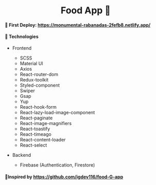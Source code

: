 <h1 align='center'>Food App 🍕</h1>

#### **🍺 First Deploy:** https://monumental-rabanadas-2fefb8.netlify.app/

#### **🍩 Technologies**

- Frontend

  - SCSS
  - Material UI
  - Axios
  - React-router-dom
  - Redux-toolkit
  - Styled-component
  - Swiper
  - Gsap
  - Yup
  - React-hook-form
  - React-lazy-load-image-component
  - React-paginate
  - React-image-magnifiers
  - React-toastify
  - React-timeago
  - React-content-loader
  - React-select

- Backend

  - Firebase (Authentication, Firestore)
  
#### **🍩Inspired by** https://github.com/igdev116/food-G-app
